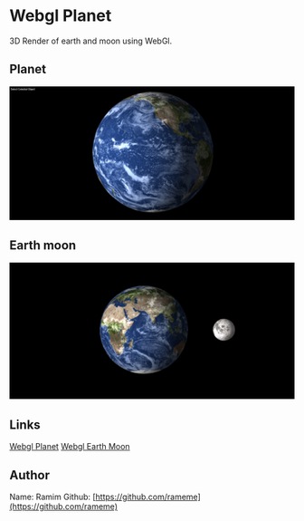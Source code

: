 # Webgl Planet
3D Render of earth and moon using WebGl.

## Planet
![](./assets/screenshots/planet.png)

## Earth moon
![](./assets/screenshots/earth_moon.png)

## Links
[Webgl Planet](https://rameme.github.io/webgl-planet/)
[Webgl Earth Moon](https://rameme.github.io/webgl-planet/template/earth_moon.html)

## Author
Name: Ramim 
Github: [https://github.com/rameme](https://github.com/rameme)